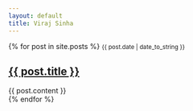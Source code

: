 ```yaml
---
layout: default
title: Viraj Sinha
---
```


{% for post in site.posts %}
  <small>{{ post.date | date_to_string }}</small>
  <h2><a href="{{ post.url }}">{{ post.title }}</a></h2>
  {{ post.content }}
  </hr>
  <br>
{% endfor %}
